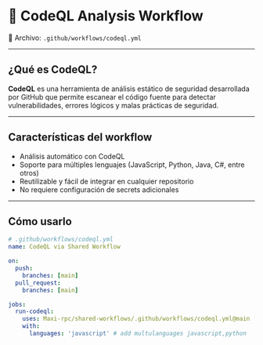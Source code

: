 # 🔐 CodeQL Analysis Workflow

📄 Archivo: `.github/workflows/codeql.yml`

---

## ¿Qué es CodeQL?

**CodeQL** es una herramienta de análisis estático de seguridad desarrollada por GitHub que permite escanear el código fuente para detectar vulnerabilidades, errores lógicos y malas prácticas de seguridad.

---

## Características del workflow

- Análisis automático con CodeQL
- Soporte para múltiples lenguajes (JavaScript, Python, Java, C#, entre otros)
- Reutilizable y fácil de integrar en cualquier repositorio
- No requiere configuración de secrets adicionales

---

## Cómo usarlo

```yaml
# .github/workflows/codeql.yml
name: CodeQL via Shared Workflow

on:
  push:
    branches: [main]
  pull_request:
    branches: [main]

jobs:
  run-codeql:
    uses: Maxi-rpc/shared-workflows/.github/workflows/codeql.yml@main
    with:
      languages: 'javascript' # add multulanguages javascript,python
